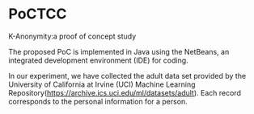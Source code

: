 # PoCTCC
K-Anonymity:a proof of concept study

The proposed PoC is implemented in Java using the NetBeans, an integrated development environment (IDE) for coding. 

In our experiment, we have collected the adult data set provided by the University of California at Irvine (UCI) Machine Learning Repository(https://archive.ics.uci.edu/ml/datasets/adult). Each record corresponds to the personal information for a person.
